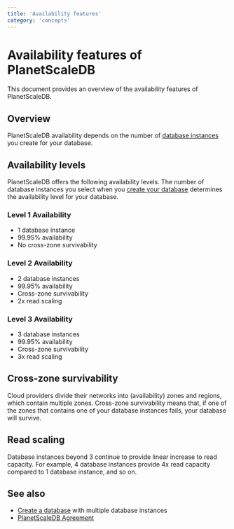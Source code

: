 ```yaml
---
title: 'Availability features'
category: 'concepts'
---
```


# Availability features of PlanetScaleDB

This document provides an overview of the availability features of PlanetScaleDB.

## Overview

PlanetScaleDB availability depends on the number of [database instances](psdb/database-instances) you create for your database.

## Availability levels

PlanetScaleDB offers the following availability levels. The number of database instances you select when you [create your database](psdb/creating-database) determines the availability level for your database.

### Level 1 Availability

- 1 database instance
- 99.95% availability
- No cross-zone survivability

### Level 2 Availability

- 2 database instances
- 99.95% availability
- Cross-zone survivability
- 2x read scaling

### Level 3 Availability

- 3 database instances
- 99.95% availability
- Cross-zone survivability
- 3x read scaling

## Cross-zone survivability

Cloud providers divide their networks into (availability) zones and regions, which contain multiple zones. Cross-zone survivability means that, if one of the zones that contains one of your database instances fails, your database will survive.

## Read scaling

Database instances beyond 3 continue to provide linear increase to read capacity. For example, 4 database instances provide 4x read capacity compared to 1 database instance, and so on.

## See also

- [Create a database](creating-database) with multiple database instances
- [PlanetScaleDB Agreement](https://planetscale.com/legal/eula)
